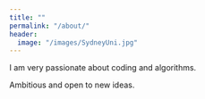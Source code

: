 ```yaml
---
title: ""
permalink: "/about/"
header:
  image: "/images/SydneyUni.jpg"
---
```


I am very passionate about coding and algorithms.

Ambitious and open to new ideas.
